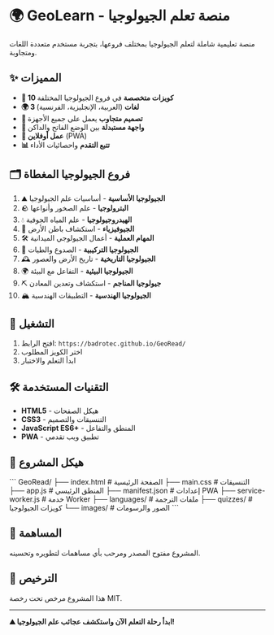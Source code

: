 # 🌍 GeoLearn - منصة تعلم الجيولوجيا

منصة تعليمية شاملة لتعلم الجيولوجيا بمختلف فروعها، بتجربة مستخدم متعددة اللغات ومتجاوبة.

## ✨ المميزات

- **🎯 10 كويزات متخصصة** في فروع الجيولوجيا المختلفة
- **🌍 3 لغات** (العربية، الإنجليزية، الفرنسية)
- **📱 تصميم متجاوب** يعمل على جميع الأجهزة
- **🎨 واجهة مستبدلة** بين الوضع الفاتح والداكن
- **💾 عمل أوفلاين** (PWA)
- **📊 تتبع التقدم** واحصائيات الأداء

## 🗂️ فروع الجيولوجيا المغطاة

1. ⛰️ **الجيولوجيا الأساسية** - أساسيات علم الجيولوجيا
2. 🪨 **البترولوجيا** - علم الصخور وأنواعها
3. 💧 **الهيدروجيولوجيا** - علم المياه الجوفية
4. 📡 **الجيوفيزياء** - استكشاف باطن الأرض
5. 🛠️ **المهام العملية** - أعمال الجيولوجي الميدانية
6. 🌋 **الجيولوجيا التركيبية** - الصدوع والطيات
7. 🕰️ **الجيولوجيا التاريخية** - تاريخ الأرض والعصور
8. 🌍 **الجيولوجيا البيئية** - التفاعل مع البيئة
9. ⛏️ **جيولوجيا المناجم** - استكشاف وتعدين المعادن
10. 🏔️ **الجيولوجيا الهندسية** - التطبيقات الهندسية

## 🚀 التشغيل

1. افتح الرابط: `https://badrotec.github.io/GeoRead/`
2. اختر الكويز المطلوب
3. ابدأ التعلم والاختبار

## 🛠️ التقنيات المستخدمة

- **HTML5** - هيكل الصفحات
- **CSS3** - التنسيقات والتصميم
- **JavaScript ES6+** - المنطق والتفاعل
- **PWA** - تطبيق ويب تقدمي

## 📁 هيكل المشروع

\`\`\`
GeoRead/
├── index.html                 # الصفحة الرئيسية
├── main.css                   # التنسيقات
├── app.js                     # المنطق الرئيسي
├── manifest.json              # إعدادات PWA
├── service-worker.js          # خدمة Worker
├── languages/                 # ملفات الترجمة
├── quizzes/                   # كويزات الجيولوجيا
└── images/                    # الصور والرسومات
\`\`\`

## 👥 المساهمة

المشروع مفتوح المصدر ومرحب بأي مساهمات لتطويره وتحسينه.

## 📄 الترخيص

هذا المشروع مرخص تحت رخصة MIT.

---

**⛰️ ابدأ رحلة التعلم الآن واستكشف عجائب علم الجيولوجيا!**